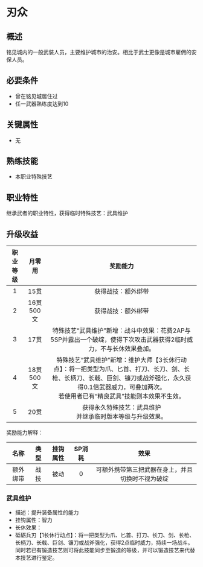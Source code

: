 # 刃众

## 概述

铭见城内的一般武装人员，主要维护城市的治安。相比于武士更像是城市雇佣的安保人员。

## 必要条件

* 曾在铭见城居住过
* 任一武器熟练度达到10

## 关键属性

* 无

## 熟练技能

* 本职业特殊技艺
  
## 职业特性

继承武者的职业特性，获得临时特殊技艺：武具维护

## 升级收益

职业等级|月零用|奖励能力
:--:|:--:|:--:
1|15贯|获得战技：额外绑带
2|16贯500文|获得战技：额外绑带
3|17贯|特殊技艺“武具维护”新增：战斗中效果：花费2AP与5SP并露出一个破绽，使得下次攻击武器获得2临时威力，不与长休效果叠加。
4|18贯500文|特殊技艺“武具维护”新增：维护大师【3长休行动点】：将一把类型为爪、匕首、打刀、长刀、剑、长枪、长柄刀、长戟、巨剑、镰刀或战斧强化，永久获得0.1倍武器威力，可叠加两次。<br>若使用者已有“精良武具”技能则本效果不生效。
5|20贯|获得永久特殊技艺：武具维护<br>并继承临时版本等级与升级效果。

奖励能力解释：

名称|类型|挂钩属性|SP消耗|效果
:--:|:--:|:--:|:--:|:--:
额外绑带|战技|被动|0|可额外携带第三把武器在身上，并且切换时不视为破绽

### 武具维护

* 描述：提升装备属性的能力
* 挂钩属性：智力
* 长休效果：
* 砥砺兵刃【1长休行动点】：将一把类型为爪、匕首、打刀、长刀、剑、长枪、长柄刀、长戟、巨剑、镰刀或战斧强化，获得2点临时威力，持续一场战斗。同时若已有锻造技艺则可将此技能同步至锻造的等级，并可以锻造技艺来代替本技艺进行鉴定。
